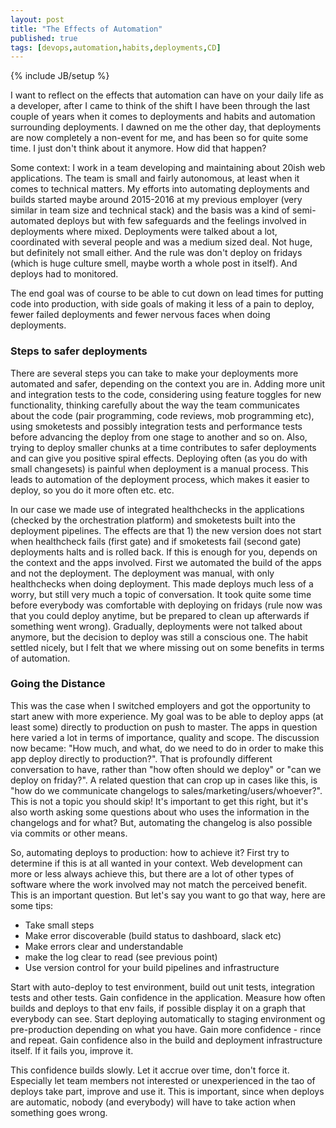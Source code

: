 ```yaml
---
layout: post
title: "The Effects of Automation"
published: true
tags: [devops,automation,habits,deployments,CD]
---
```

{% include JB/setup %}

I want to reflect on the effects that automation can have on your daily life as a developer, after I came to think of the shift I have been through the last couple of years when it comes to deployments and habits and automation surrounding deployments. I dawned on me the other day, that deployments are now completely a non-event for me, and has been so for quite some time. I just don't think about it anymore. How did that happen?

Some context: I work in a team developing and maintaining about 20ish web applications. The team is small and fairly autonomous, at least when it comes to technical matters. My efforts into automating deployments and builds started maybe around 2015-2016 at my previous employer (very similar in team size and technical stack) and the basis was a kind of semi-automated deploys but with few safeguards and the feelings involved in deployments where mixed. Deployments were talked about a lot, coordinated with several people and was a medium sized deal. Not huge, but definitely not small either. And the rule was don't deploy on fridays (which is huge culture smell, maybe worth a whole post in itself). And deploys had to monitored.

The end goal was of course to be able to cut down on lead times for putting code into production, with side goals of making it less of a pain to deploy, fewer failed deployments and fewer nervous faces when doing deployments. 

### Steps to safer deployments

There are several steps you can take to make your deployments more automated and safer, depending on the context you are in. Adding more unit and integration tests to the code, considering using feature toggles for new functionality, thinking carefully about the way the team communicates about the code (pair programming, code reviews, mob programming etc), using smoketests and possibly integration tests and performance tests before advancing the deploy from one stage to another and so on. Also, trying to deploy smaller chunks at a time contributes to safer deployments and can give you positive spiral effects. Deploying often (as you do with small changesets) is painful when deployment is a manual process. This leads to automation of the deployment process, which makes it easier to deploy, so you do it more often etc. etc. 

In our case we made use of integrated healthchecks in the applications (checked by the orchestration platform) and smoketests built into the deployment pipelines. The effects are that 1) the new version does not start when healthcheck fails (first gate) and if smoketests fail (second gate) deployments halts and is rolled back. If this is enough for you, depends on the context and the apps involved. First we automated the build of the apps and not the deployment. The deployment was manual, with only healthchecks when doing deployment. This made deploys much less of a worry, but still very much a topic of conversation. It took quite some time before everybody was comfortable with deploying on fridays (rule now was that you could deploy anytime, but be prepared to clean up afterwards if something went wrong). Gradually, deployments were not talked about anymore, but the decision to deploy was still a conscious one. The habit settled nicely, but I felt that we where missing out on some benefits in terms of automation.

### Going the Distance

This was the case when I switched employers and got the opportunity to start anew with more experience. My goal was to be able to deploy apps (at least some) directly to production on push to master. The apps in question here varied a lot in terms of importance, quality and scope. The discussion now became: "How much, and what, do we need to do in order to make this app deploy directly to production?". That is profoundly different conversation to have, rather than "how often should we deploy" or "can we deploy on friday?". A related question that can crop up in cases like this, is "how do we communicate changelogs to sales/marketing/users/whoever?". This is not a topic you should skip! It's important to get this right, but it's also worth asking some questions about who uses the information in the changelogs and for what? But, automating the changelog is also possible via commits or other means. 

So, automating deploys to production: how to achieve it? First try to determine if this is at all wanted in your context. Web development can more or less always achieve this, but there are a lot of other types of software where the work involved may not match the perceived benefit. This is an important question. But let's say you want to go that way, here are some tips:

* Take small steps
* Make error discoverable (build status to dashboard, slack etc)
* Make errors clear and understandable
* make the log clear to read (see previous point)
* Use version control for your build pipelines and infrastructure

Start with auto-deploy to test environment, build out unit tests, integration tests and other tests. Gain confidence in the application. Measure how often builds and deploys to that env fails, if possible display it on a graph that everybody can see. Start deploying automatically to staging environment og pre-production depending on what you have. Gain more confidence - rince and repeat. Gain confidence also in the build and deployment infrastructure itself. If it fails you, improve it. 

This confidence builds slowly. Let it accrue over time, don't force it. Especially let team members not interested or unexperienced in the tao of deploys take part, improve and use it. This is important, since when deploys are automatic, nobody (and everybody) will have to take action when something goes wrong. 


